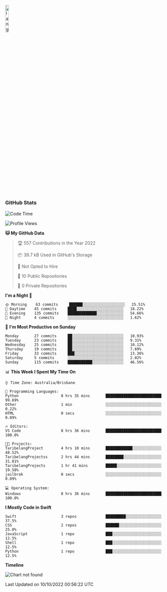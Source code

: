 <p align="left"><img width=15%" src="https://github.com/alansmathew/alansmathew/raw/master/lang.gif" alt="lang image here" /></p>

# <h3 align="left">GitHub Stats</h3>

<!--START_SECTION:waka-->
![Code Time](http://img.shields.io/badge/Code%20Time-59%20hrs%2045%20mins-blue)

![Profile Views](http://img.shields.io/badge/Profile%20Views-0-blue)

**🐱 My GitHub Data** 

> 🏆 557 Contributions in the Year 2022
 > 
> 📦 39.7 kB Used in GitHub's Storage 
 > 
> 🚫 Not Opted to Hire
 > 
> 📜 10 Public Repositories 
 > 
> 🔑 0 Private Repositories  
 > 
**I'm a Night 🦉** 

```text
🌞 Morning    63 commits     ██████░░░░░░░░░░░░░░░░░░░   25.51% 
🌆 Daytime    45 commits     ████░░░░░░░░░░░░░░░░░░░░░   18.22% 
🌃 Evening    135 commits    █████████████░░░░░░░░░░░░   54.66% 
🌙 Night      4 commits      ░░░░░░░░░░░░░░░░░░░░░░░░░   1.62%

```
📅 **I'm Most Productive on Sunday** 

```text
Monday       27 commits     ██░░░░░░░░░░░░░░░░░░░░░░░   10.93% 
Tuesday      23 commits     ██░░░░░░░░░░░░░░░░░░░░░░░   9.31% 
Wednesday    25 commits     ██░░░░░░░░░░░░░░░░░░░░░░░   10.12% 
Thursday     19 commits     ██░░░░░░░░░░░░░░░░░░░░░░░   7.69% 
Friday       33 commits     ███░░░░░░░░░░░░░░░░░░░░░░   13.36% 
Saturday     5 commits      ░░░░░░░░░░░░░░░░░░░░░░░░░   2.02% 
Sunday       115 commits    ███████████░░░░░░░░░░░░░░   46.56%

```


📊 **This Week I Spent My Time On** 

```text
⌚︎ Time Zone: Australia/Brisbane

💬 Programming Languages: 
Python                   8 hrs 35 mins       █████████████████████████   99.69% 
Other                    1 min               ░░░░░░░░░░░░░░░░░░░░░░░░░   0.22% 
HTML                     0 secs              ░░░░░░░░░░░░░░░░░░░░░░░░░   0.09%

🔥 Editors: 
VS Code                  8 hrs 36 mins       █████████████████████████   100.0%

🐱‍💻 Projects: 
TaribelangProject        4 hrs 10 mins       ████████████░░░░░░░░░░░░░   48.52% 
TaribelangProjectss      2 hrs 44 mins       ████████░░░░░░░░░░░░░░░░░   31.81% 
TaribelangProjects       1 hr 41 mins        █████░░░░░░░░░░░░░░░░░░░░   19.58% 
jailbrok                 0 secs              ░░░░░░░░░░░░░░░░░░░░░░░░░   0.09%

💻 Operating System: 
Windows                  8 hrs 36 mins       █████████████████████████   100.0%

```

**I Mostly Code in Swift** 

```text
Swift                    3 repos             █████████░░░░░░░░░░░░░░░░   37.5% 
CSS                      2 repos             ██████░░░░░░░░░░░░░░░░░░░   25.0% 
JavaScript               1 repo              ███░░░░░░░░░░░░░░░░░░░░░░   12.5% 
Shell                    1 repo              ███░░░░░░░░░░░░░░░░░░░░░░   12.5% 
Python                   1 repo              ███░░░░░░░░░░░░░░░░░░░░░░   12.5%

```


**Timeline**

![Chart not found](https://raw.githubusercontent.com/samh06/samh06/master/charts/bar_graph.png) 


 Last Updated on 10/10/2022 00:56:22 UTC
<!--END_SECTION:waka-->
